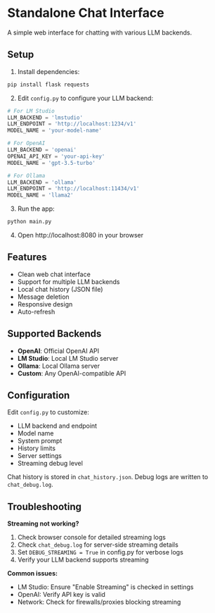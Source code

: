 # Standalone Chat Interface

A simple web interface for chatting with various LLM backends.

## Setup

1. Install dependencies:
```bash
pip install flask requests
```

2. Edit `config.py` to configure your LLM backend:

```python
# For LM Studio
LLM_BACKEND = 'lmstudio'
LLM_ENDPOINT = 'http://localhost:1234/v1'
MODEL_NAME = 'your-model-name'

# For OpenAI
LLM_BACKEND = 'openai'
OPENAI_API_KEY = 'your-api-key'
MODEL_NAME = 'gpt-3.5-turbo'

# For Ollama
LLM_BACKEND = 'ollama'
LLM_ENDPOINT = 'http://localhost:11434/v1'
MODEL_NAME = 'llama2'
```

3. Run the app:
```bash
python main.py
```

4. Open http://localhost:8080 in your browser

## Features

- Clean web chat interface
- Support for multiple LLM backends
- Local chat history (JSON file)
- Message deletion
- Responsive design
- Auto-refresh

## Supported Backends

- **OpenAI**: Official OpenAI API
- **LM Studio**: Local LM Studio server
- **Ollama**: Local Ollama server
- **Custom**: Any OpenAI-compatible API

## Configuration

Edit `config.py` to customize:
- LLM backend and endpoint
- Model name
- System prompt
- History limits
- Server settings
- Streaming debug level

Chat history is stored in `chat_history.json`.
Debug logs are written to `chat_debug.log`.

## Troubleshooting

**Streaming not working?**
1. Check browser console for detailed streaming logs
2. Check `chat_debug.log` for server-side streaming details
3. Set `DEBUG_STREAMING = True` in config.py for verbose logs
4. Verify your LLM backend supports streaming

**Common issues:**
- LM Studio: Ensure "Enable Streaming" is checked in settings
- OpenAI: Verify API key is valid
- Network: Check for firewalls/proxies blocking streaming